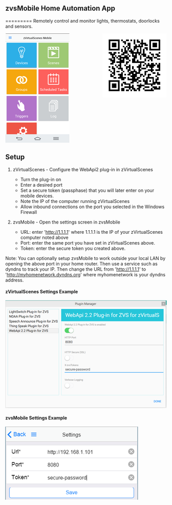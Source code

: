 ## zvsMobile Home Automation App ##
=========
Remotely control and monitor lights, thermostats, doorlocks and sensors.

<img src="https://raw.githubusercontent.com/aarondrabeck/zvsMobile/master/zvsMobile/images/main-ss200.png">
<img align="right" src="https://raw.githubusercontent.com/aarondrabeck/zvsMobile/master/zvsMobile/images/marketQR.png">

## Setup ##
1. zVirtualScenes - Configure the WebApi2 plug-in in zVirtualScenes
   * Turn the plug-in on
   * Enter a desired port
   * Set a secure token (passphase) that you will later enter on your mobile devices. 
   * Note the IP of the computer running zVirtualScenes
   * Allow inbound connections on the port you selected in the Windows Firewall

2. zvsMobile - Open the settings screen in zvsMobile
    * URL: enter 'http://1.1.1.1' where 1.1.1.1 is the IP of your zVirtualScenes computer noted above 
    * Port: enter the same port you have set in zVirtualScenes above.
    * Token: enter the secure token you created above.  

Note: You can optionally setup zvsMobile to work outside your local LAN by opening the above port in your home router. Then use a service such as dyndns to track your IP.  Then change the URL from 'http://1.1.1.1' to 'http://myhomenetwork.dyndns.org' where myhomenetwork is your dyndns address. 

#### zVirtualScenes Settings Example ####
<img src="https://raw.githubusercontent.com/aarondrabeck/zvsMobile/master/zvsMobile/images/webapi-plugin-settings-zVirtualScenes.png">

#### zvsMobile Settings Example ####
<img src="https://raw.githubusercontent.com/aarondrabeck/zvsMobile/master/zvsMobile/images/zvsMobile-Settings-Setup.png">
